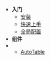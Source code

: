 - **入门**
  - [安装](zh-cn/install)
  - [快速上手](zh-cn/quickstart)
  - [全局配置](zh-cn/config)
- **组件**
- - [AutoTable](zh-cn/AutoTable)
